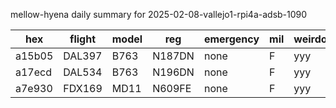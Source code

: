mellow-hyena daily summary for 2025-02-08-vallejo1-rpi4a-adsb-1090

|hex|flight|model|reg|emergency|mil|weirdo|
|--|--|--|--|--|--|--|
|a15b05|DAL397|B763|N187DN|none|F|yyy|
|a17ecd|DAL534|B763|N196DN|none|F|yyy|
|a7e930|FDX169|MD11|N609FE|none|F|yyy|
